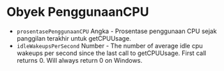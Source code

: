 # Obyek PenggunaanCPU

* `prosentasePenggunaanCPU` Angka - Prosentase penggunaan CPU sejak panggilan terakhir untuk getCPUUsage.
* `idleWakeupsPerSecond` Number - The number of average idle cpu wakeups per second since the last call to getCPUUsage. First call returns 0. Will always return 0 on Windows.